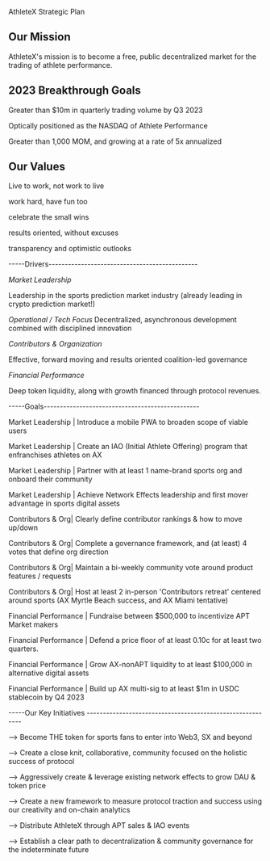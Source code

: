 AthleteX Strategic Plan

Our Mission
-------------

AthleteX's mission is to become a free, public decentralized market for the trading of athlete performance.


2023 Breakthrough Goals
-------------

Greater than $10m in quarterly trading volume by Q3 2023 

Optically positioned as the NASDAQ of Athlete Performance

Greater than 1,000 MOM, and growing at a rate of 5x annualized



Our Values
-------------

Live to work, not work to live

work hard, have fun too

celebrate the small wins

results oriented, without excuses

transparency and optimistic outlooks


-----Drivers----------------------------------------------

*Market Leadership* 

Leadership in the sports prediction market industry (already leading in crypto prediction market!)

*Operational / Tech Focus*
Decentralized, asynchronous development combined with disciplined innovation


*Contributors & Organization*

Effective, forward moving and results oriented coalition-led governance


*Financial Performance*

Deep token liquidity, along with growth financed through protocol revenues.

-----Goals------------------------------------------------

Market Leadership |   Introduce a mobile PWA to broaden scope of viable users

Market Leadership |   Create an IAO (Initial Athlete Offering) program that enfranchises athletes on AX

Market Leadership |   Partner with at least 1 name-brand sports org and onboard their community 

Market Leadership |   Achieve Network Effects leadership and first mover advantage in sports digital assets



Contributors & Org|   Clearly define contributor rankings & how to move up/down

Contributors & Org|   Complete a governance framework, and (at least) 4 votes that define org direction

Contributors & Org|   Maintain a bi-weekly community vote around product features / requests

Contributors & Org|   Host at least 2 in-person 'Contributors retreat' centered around sports (AX Myrtle Beach success, and AX Miami tentative)



Financial Performance | Fundraise between $500,000 to incentivize APT Market makers

Financial Performance | Defend a price floor of at least 0.10c for at least two quarters.

Financial Performance | Grow AX-nonAPT liquidity to at least $100,000 in alternative digital assets

Financial Performance | Build up AX multi-sig to at least $1m in USDC stablecoin by Q4 2023

 

-----Our Key Initiatives ----------------------------------------------------------

--> Become THE token for sports fans to enter into Web3, SX and beyond

--> Create a close knit, collaborative, community focused on the holistic success of protocol

--> Aggressively create & leverage existing network effects to grow DAU & token price

--> Create a new framework to measure protocol traction and success using our creativity and on-chain analytics

--> Distribute AthleteX through APT sales & IAO events

--> Establish a clear path to decentralization & community governance for the indeterminate future

